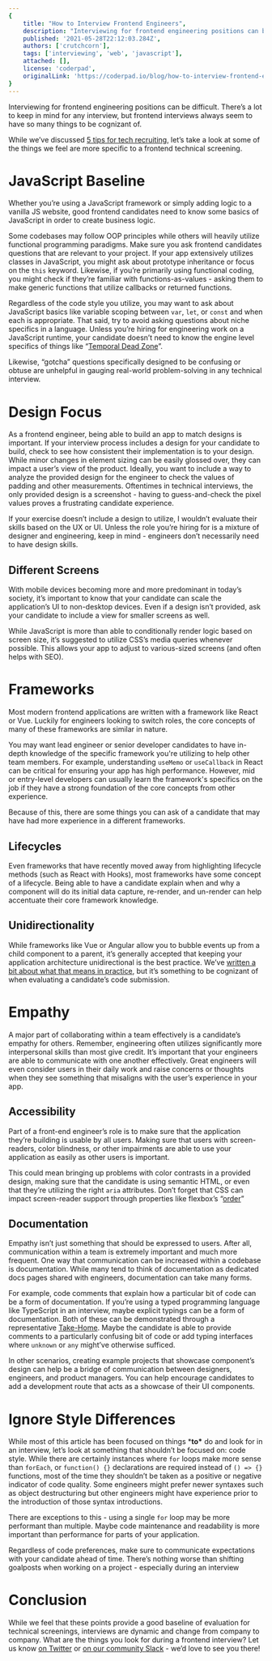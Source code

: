 ```yaml
---
{
    title: "How to Interview Frontend Engineers",
    description: "Interviewing for frontend engineering positions can be difficult. Let's walk through some things you should focus on while interviewing.",
    published: '2021-05-28T22:12:03.284Z',
    authors: ['crutchcorn'],
    tags: ['interviewing', 'web', 'javascript'],
    attached: [],
    license: 'coderpad',
    originalLink: 'https://coderpad.io/blog/how-to-interview-frontend-engineers/'
}
---
```


Interviewing for frontend engineering positions can be difficult. There’s a lot to keep in mind for any interview, but frontend interviews always seem to have so many things to be cognizant of.

While we’ve discussed [5 tips for tech recruiting](https://coderpad.io/blog/5-tips-for-tech-recruiting/), let’s take a look at some of the things we feel are more specific to a frontend technical screening.

# JavaScript Baseline

Whether you’re using a JavaScript framework or simply adding logic to a vanilla JS website, good frontend candidates need to know some basics of JavaScript in order to create business logic.

Some codebases may follow OOP principles while others will heavily utilize functional programming paradigms. Make sure you ask frontend candidates questions that are relevant to your project. If your app extensively utilizes classes in JavaScript, you might ask about prototype inheritance or focus on the `this` keyword. Likewise, if you’re primarily using functional coding, you might check if they’re familiar with functions-as-values - asking them to make generic functions that utilize callbacks or returned functions.

Regardless of the code style you utilize, you may want to ask about JavaScript basics like variable scoping between `var`, `let`, or `const` and when each is appropriate. That said, try to avoid asking questions about niche specifics in a language. Unless you’re hiring for engineering work on a JavaScript runtime, your candidate doesn’t need to know the engine level specifics of things like “[Temporal Dead Zone](https://2ality.com/2015/10/why-tdz.html)”.

Likewise, “gotcha” questions specifically designed to be confusing or obtuse are unhelpful in gauging real-world problem-solving in any technical interview.

# Design Focus

As a frontend engineer, being able to build an app to match designs is important. If your interview process includes a design for your candidate to build, check to see how consistent their implementation is to your design. While minor changes in element sizing can be easily glossed over, they can impact a user’s view of the product. Ideally, you want to include a way to analyze the provided design for the engineer to check the values of padding and other measurements. Oftentimes in technical interviews, the only provided design is a screenshot - having to guess-and-check the pixel values proves a frustrating candidate experience.

If your exercise doesn’t include a design to utilize, I wouldn’t evaluate their skills based on the UX or UI. Unless the role you’re hiring for is a mixture of designer and engineering, keep in mind - engineers don’t necessarily need to have design skills.

## Different Screens

With mobile devices becoming more and more predominant in today’s society, it’s important to know that your candidate can scale the application’s UI to non-desktop devices. Even if a design isn’t provided, ask your candidate to include a view for smaller screens as well.

While JavaScript is more than able to conditionally render logic based on screen size, it’s suggested to utilize CSS’s media queries whenever possible. This allows your app to adjust to various-sized screens (and often helps with SEO).

# Frameworks

Most modern frontend applications are written with a framework like React or Vue. Luckily for engineers looking to switch roles, the core concepts of many of these frameworks are similar in nature.

You may want lead engineer or senior developer candidates to have in-depth knowledge of the specific framework you're utilizing to help other team members. For example, understanding `useMemo` or `useCallback` in React can be critical for ensuring your app has high performance. However, mid or entry-level developers can usually learn the framework's specifics on the job if they have a strong foundation of the core concepts from other experience.

Because of this, there are some things you can ask of a candidate that may have had more experience in a different frameworks.

## Lifecycles

Even frameworks that have recently moved away from highlighting lifecycle methods (such as React with Hooks), most frameworks have some concept of a lifecycle. Being able to have a candidate explain when and why a component will do its initial data capture, re-render, and un-render can help accentuate their core framework knowledge.

## Unidirectionality

While frameworks like Vue or Angular allow you to bubble events up from a child component to a parent, it’s generally accepted that keeping your application architecture unidirectional is the best practice. We’ve [written a bit about what that means in practice](https://coderpad.io/blog/master-react-unidirectional-data-flow/), but it’s something to be cognizant of when evaluating a candidate’s code submission.

# Empathy

A major part of collaborating within a team effectively is a candidate’s empathy for others. Remember, engineering often utilizes significantly more interpersonal skills than most give credit. It’s important that your engineers are able to communicate with one another effectively. Great engineers will even consider users in their daily work and raise concerns or thoughts when they see something that misaligns with the user’s experience in your app.

## Accessibility

Part of a front-end engineer’s role is to make sure that the application they’re building is usable by all users. Making sure that users with screen-readers, color blindness, or other impairments are able to use your application as easily as other users is important.

This could mean bringing up problems with color contrasts in a provided design, making sure that the candidate is using semantic HTML, or even that they’re utilizing the right `aria` attributes. Don’t forget that CSS can impact screen-reader support through properties like flexbox’s “[order](https://developer.mozilla.org/en-US/docs/Web/CSS/order)”

## Documentation

Empathy isn’t just something that should be expressed to users. After all, communication within a team is extremely important and much more frequent. One way that communication can be increased within a codebase is documentation. While many tend to think of documentation as dedicated docs pages shared with engineers, documentation can take many forms.

For example, code comments that explain how a particular bit of code can be a form of documentation. If you’re using a typed programming language like TypeScript in an interview, maybe explicit typings can be a form of documentation. Both of these can be demonstrated through a representative [Take-Home](https://coderpad.io/blog/hire-better-faster-and-in-a-more-human-way-with-take-homes/). Maybe the candidate is able to provide comments to a particularly confusing bit of code or add typing interfaces where `unknown` or `any` might’ve otherwise sufficed.

In other scenarios, creating example projects that showcase component’s design can help be a bridge of communication between designers, engineers, and product managers. You can help encourage candidates to add a development route that acts as a showcase of their UI components.

# Ignore Style Differences

While most of this article has been focused on things \***to\*** do and look for in an interview, let’s look at something that shouldn’t be focused on: code style. While there are certainly instances where `for` loops make more sense than `forEach`, or `function() {}` declarations are required instead of `() => {}` functions, most of the time they shouldn’t be taken as a positive or negative indicator of code quality. Some engineers might prefer newer syntaxes such as object destructuring but other engineers might have experience prior to the introduction of those syntax introductions.

There are exceptions to this - using a single `for` loop may be more performant than multiple. Maybe code maintenance and readability is more important than performance for parts of your application.

Regardless of code preferences, make sure to communicate expectations with your candidate ahead of time. There’s nothing worse than shifting goalposts when working on a project - especially during an interview

# Conclusion

While we feel that these points provide a good baseline of evaluation for technical screenings, interviews are dynamic and change from company to company. What are the things you look for during a frontend interview? Let us know [on Twitter](https://twitter.com/coderpad) or [on our community Slack](https://bit.ly/coderpad-slack) - we’d love to see you there!
